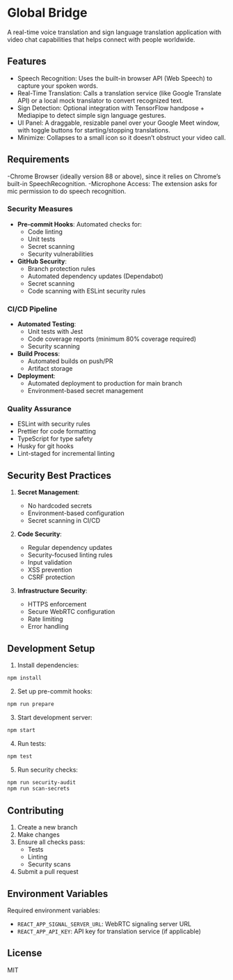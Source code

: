 # Global Bridge

A real-time voice translation and sign language translation application with video chat capabilities that helps connect with people worldwide.


## Features
- Speech Recognition: Uses the built-in browser API (Web Speech) to capture your spoken words.
- Real-Time Translation: Calls a translation service (like Google Translate API) or a local mock translator to convert recognized text.
- Sign Detection: Optional integration with TensorFlow handpose + Mediapipe to detect simple sign language gestures.
- UI Panel: A draggable, resizable panel over your Google Meet window, with toggle buttons for starting/stopping translations.
- Minimize: Collapses to a small icon so it doesn’t obstruct your video call.

## Requirements
-Chrome Browser (ideally version 88 or above), since it relies on Chrome’s built-in SpeechRecognition.
-Microphone Access: The extension asks for mic permission to do speech recognition.

### Security Measures
- **Pre-commit Hooks**: Automated checks for:
  - Code linting
  - Unit tests
  - Secret scanning
  - Security vulnerabilities
- **GitHub Security**:
  - Branch protection rules
  - Automated dependency updates (Dependabot)
  - Secret scanning
  - Code scanning with ESLint security rules

### CI/CD Pipeline
- **Automated Testing**:
  - Unit tests with Jest
  - Code coverage reports (minimum 80% coverage required)
  - Security scanning
- **Build Process**:
  - Automated builds on push/PR
  - Artifact storage
- **Deployment**:
  - Automated deployment to production for main branch
  - Environment-based secret management

### Quality Assurance
- ESLint with security rules
- Prettier for code formatting
- TypeScript for type safety
- Husky for git hooks
- Lint-staged for incremental linting

## Security Best Practices
1. **Secret Management**:
   - No hardcoded secrets
   - Environment-based configuration
   - Secret scanning in CI/CD

2. **Code Security**:
   - Regular dependency updates
   - Security-focused linting rules
   - Input validation
   - XSS prevention
   - CSRF protection

3. **Infrastructure Security**:
   - HTTPS enforcement
   - Secure WebRTC configuration
   - Rate limiting
   - Error handling

## Development Setup

1. Install dependencies:
```bash
npm install
```

2. Set up pre-commit hooks:
```bash
npm run prepare
```

3. Start development server:
```bash
npm start
```

4. Run tests:
```bash
npm test
```

5. Run security checks:
```bash
npm run security-audit
npm run scan-secrets
```

## Contributing

1. Create a new branch
2. Make changes
3. Ensure all checks pass:
   - Tests
   - Linting
   - Security scans
4. Submit a pull request

## Environment Variables

Required environment variables:
- `REACT_APP_SIGNAL_SERVER_URL`: WebRTC signaling server URL
- `REACT_APP_API_KEY`: API key for translation service (if applicable)

## License

MIT
